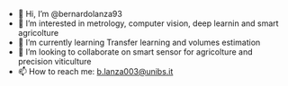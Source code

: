 - 👋 Hi, I’m @bernardolanza93
- 👀 I’m interested in metrology, computer vision, deep learnin and smart agricolture
- 🌱 I’m currently learning Transfer learning and volumes estimation
- 💞️ I’m looking to collaborate on smart sensor for agricolture and precision viticulture
- 📫 How to reach me: b.lanza003@unibs.it

<!---
bernardolanza93/bernardolanza93 is a ✨ special ✨ repository because its `README.md` (this file) appears on your GitHub profile.
You can click the Preview link to take a look at your changes.
--->
